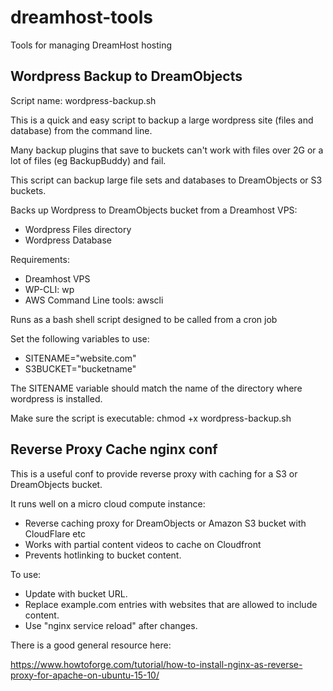 # dreamhost-tools
Tools for managing DreamHost hosting


## Wordpress Backup to DreamObjects

Script name: wordpress-backup.sh

This is a quick and easy script to backup a large wordpress site (files and database) from the command line.

Many backup plugins that save to buckets can't work with files over 2G or a lot of files (eg BackupBuddy) and fail.

This script can backup large file sets and databases to DreamObjects or S3 buckets.

Backs up Wordpress to DreamObjects bucket from a Dreamhost VPS:
* Wordpress Files directory
* Wordpress Database

Requirements:

* Dreamhost VPS
* WP-CLI: wp
* AWS Command Line tools: awscli

Runs as a bash shell script designed to be called from a cron job

Set the following variables to use:

* SITENAME="website.com"
* S3BUCKET="bucketname"

The SITENAME variable should match the name of the directory where wordpress is installed.

Make sure the script is executable:
chmod +x wordpress-backup.sh


## Reverse Proxy Cache nginx conf

This is a useful conf to provide reverse proxy with caching for a S3 or DreamObjects bucket.

It runs well on a micro cloud compute instance:

* Reverse caching proxy for DreamObjects or Amazon S3 bucket with CloudFlare etc
* Works with partial content videos to cache on Cloudfront
* Prevents hotlinking to bucket content.

To use:

* Update with bucket URL.
* Replace example.com entries with websites that are allowed to include content.
* Use "nginx service reload" after changes.

There is a good general resource here:

https://www.howtoforge.com/tutorial/how-to-install-nginx-as-reverse-proxy-for-apache-on-ubuntu-15-10/